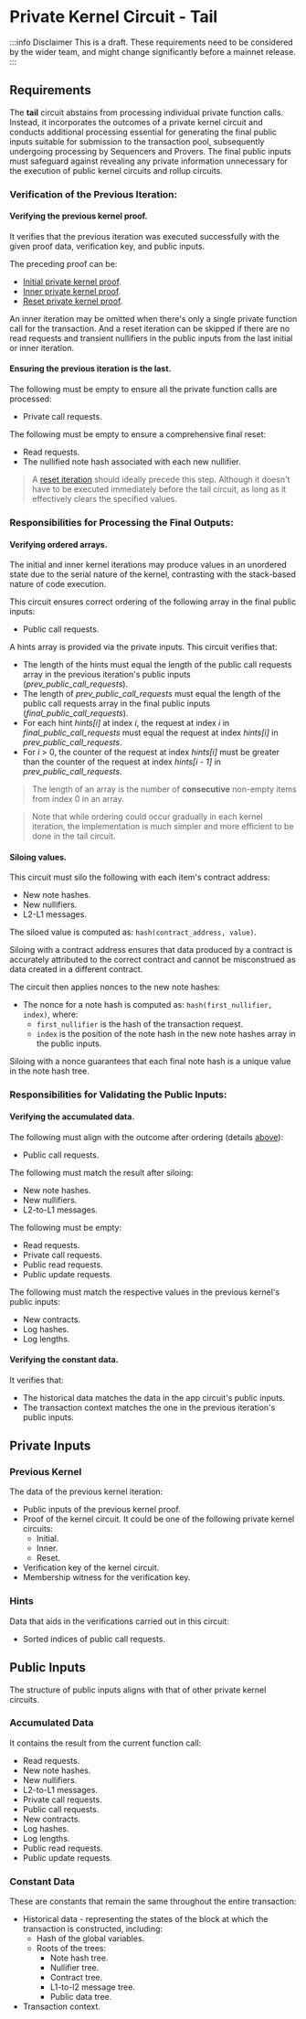# Private Kernel Circuit - Tail

:::info Disclaimer
This is a draft. These requirements need to be considered by the wider team, and might change significantly before a mainnet release.
:::

## Requirements

The **tail** circuit abstains from processing individual private function calls. Instead, it incorporates the outcomes of a private kernel circuit and conducts additional processing essential for generating the final public inputs suitable for submission to the transaction pool, subsequently undergoing processing by Sequencers and Provers. The final public inputs must safeguard against revealing any private information unnecessary for the execution of public kernel circuits and rollup circuits.

### Verification of the Previous Iteration:

#### Verifying the previous kernel proof.

It verifies that the previous iteration was executed successfully with the given proof data, verification key, and public inputs.

The preceding proof can be:

- [Initial private kernel proof](./private_kernel_initial.md).
- [Inner private kernel proof](./private_kernel_inner.md).
- [Reset private kernel proof](./private_kernel_reset.md).

An inner iteration may be omitted when there's only a single private function call for the transaction. And a reset iteration can be skipped if there are no read requests and transient nullifiers in the public inputs from the last initial or inner iteration.

#### Ensuring the previous iteration is the last.

The following must be empty to ensure all the private function calls are processed:

- Private call requests.

The following must be empty to ensure a comprehensive final reset:

- Read requests.
- The nullified note hash associated with each new nullifier.

> A [reset iteration](./private_kernel_reset.md) should ideally precede this step. Although it doesn't have to be executed immediately before the tail circuit, as long as it effectively clears the specified values.

### Responsibilities for Processing the Final Outputs:

#### Verifying ordered arrays.

The initial and inner kernel iterations may produce values in an unordered state due to the serial nature of the kernel, contrasting with the stack-based nature of code execution.

This circuit ensures correct ordering of the following array in the final public inputs:

- Public call requests.

A hints array is provided via the private inputs. This circuit verifies that:

- The length of the hints must equal the length of the public call requests array in the previous iteration's public inputs (_prev_public_call_requests_).
- The length of _prev_public_call_requests_ must equal the length of the public call requests array in the final public inputs (_final_public_call_requests_).
- For each hint _hints[i]_ at index _i_, the request at index _i_ in _final_public_call_requests_ must equal the request at index _hints[i]_ in _prev_public_call_requests_.
- For _i_ > 0, the counter of the request at index _hints[i]_ must be greater than the counter of the request at index _hints[i - 1]_ in _prev_public_call_requests_.

> The length of an array is the number of **consecutive** non-empty items from index 0 in an array.

> Note that while ordering could occur gradually in each kernel iteration, the implementation is much simpler and more efficient to be done in the tail circuit.

#### Siloing values.

This circuit must silo the following with each item's contract address:

- New note hashes.
- New nullifiers.
- L2-L1 messages.

The siloed value is computed as: `hash(contract_address, value)`.

Siloing with a contract address ensures that data produced by a contract is accurately attributed to the correct contract and cannot be misconstrued as data created in a different contract.

The circuit then applies nonces to the new note hashes:

- The nonce for a note hash is computed as: `hash(first_nullifier, index)`, where:
  - `first_nullifier` is the hash of the transaction request.
  - `index` is the position of the note hash in the new note hashes array in the public inputs.

Siloing with a nonce guarantees that each final note hash is a unique value in the note hash tree.

### Responsibilities for Validating the Public Inputs:

#### Verifying the accumulated data.

The following must align with the outcome after ordering (details [above](#verifying-ordered-arrays)):

- Public call requests.

The following must match the result after siloing:

- New note hashes.
- New nullifiers.
- L2-to-L1 messages.

The following must be empty:

- Read requests.
- Private call requests.
- Public read requests.
- Public update requests.

The following must match the respective values in the previous kernel's public inputs:

- New contracts.
- Log hashes.
- Log lengths.

#### Verifying the constant data.

It verifies that:

- The historical data matches the data in the app circuit's public inputs.
- The transaction context matches the one in the previous iteration's public inputs.

## Private Inputs

### Previous Kernel

The data of the previous kernel iteration:

- Public inputs of the previous kernel proof.
- Proof of the kernel circuit. It could be one of the following private kernel circuits:
  - Initial.
  - Inner.
  - Reset.
- Verification key of the kernel circuit.
- Membership witness for the verification key.

### Hints

Data that aids in the verifications carried out in this circuit:

- Sorted indices of public call requests.

## Public Inputs

The structure of public inputs aligns with that of other private kernel circuits.

### Accumulated Data

It contains the result from the current function call:

- Read requests.
- New note hashes.
- New nullifiers.
- L2-to-L1 messages.
- Private call requests.
- Public call requests.
- New contracts.
- Log hashes.
- Log lengths.
- Public read requests.
- Public update requests.

### Constant Data

These are constants that remain the same throughout the entire transaction:

- Historical data - representing the states of the block at which the transaction is constructed, including:
  - Hash of the global variables.
  - Roots of the trees:
    - Note hash tree.
    - Nullifier tree.
    - Contract tree.
    - L1-to-l2 message tree.
    - Public data tree.
- Transaction context.
